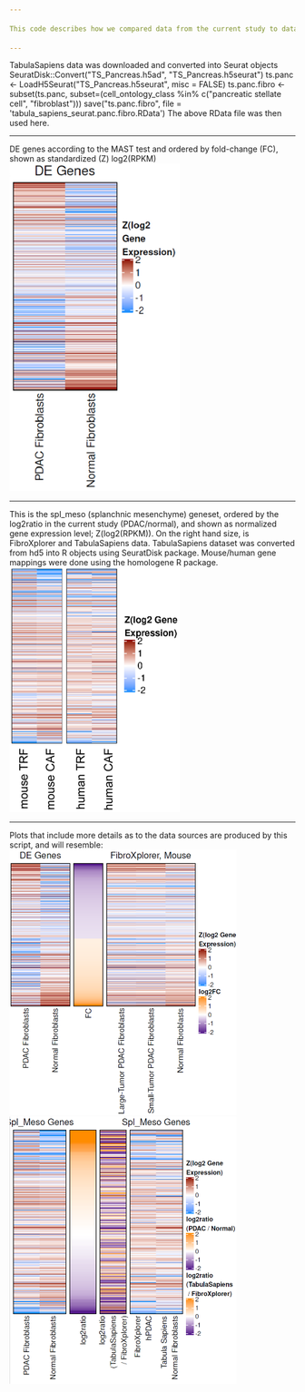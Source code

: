 ```yaml
---

This code describes how we compared data from the current study to data from previous studies.

---
```


TabulaSapiens data was downloaded and converted into Seurat objects
    SeuratDisk::Convert("TS_Pancreas.h5ad", "TS_Pancreas.h5seurat")
    ts.panc <- LoadH5Seurat("TS_Pancreas.h5seurat", misc = FALSE)
    ts.panc.fibro <- subset(ts.panc, subset=(cell_ontology_class %in%                                    c("pancreatic stellate cell", "fibroblast")))
    save("ts.panc.fibro", file = 'tabula_sapiens_seurat.panc.fibro.RData')
The above RData file was then used here.

---

DE genes according to the MAST test and ordered by fold-change (FC), shown as standardized (Z) log2(RPKM)
<img src="https://github.com/KunFang93/SplMeso_PDAC_NC/blob/main/avg_expr/EDF7e.png" width="300">

---

This is the spl_meso (splanchnic mesenchyme) geneset, ordered by the log2ratio in the current study (PDAC/normal), and shown as normalized gene expression level; Z(log2(RPKM)). On the right hand size, is FibroXplorer and TabulaSapiens data. TabulaSapiens dataset was converted from hd5 into R objects using SeuratDisk package. Mouse/human gene mappings were done using the homologene R package.
<img src="https://github.com/KunFang93/SplMeso_PDAC_NC/blob/main/avg_expr/EDF7j.png" width="300">

---

Plots that include more details as to the data sources are produced by this script, and will resemble:
<img src="https://github.com/KunFang93/SplMeso_PDAC_NC/blob/main/avg_expr/EDF7e_full.png" width="400">
<img src="https://github.com/KunFang93/SplMeso_PDAC_NC/blob/main/avg_expr/EDF7j_full.png" width="400">

